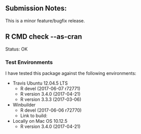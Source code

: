 ## Submission Notes:

This is a minor feature/bugfix release.

## R CMD check --as-cran

Status: OK

### Test Environments

I have tested this package against the following
environments:

* Travis Ubuntu 12.04.5 LTS
    * R devel (2017-06-07 r72771)
    * R version 3.4.0 (2017-04-21)
    * R version 3.3.3 (2017-03-06)
* Winbuilder
    * R devel (2017-06-06 r72770)
    * Link to build: 
* Locally on Mac OS 10.12.5
    * R version 3.4.0 (2017-04-21)


